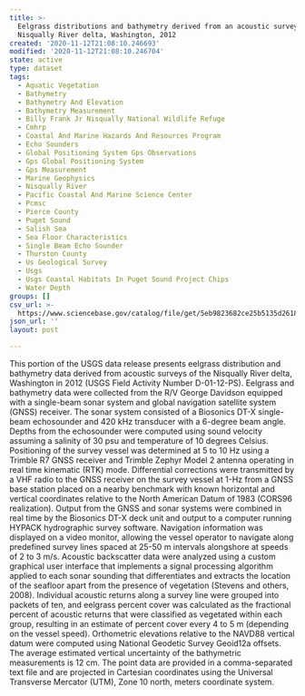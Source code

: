 ```yaml
---
title: >-
  Eelgrass distributions and bathymetry derived from an acoustic survey of the
  Nisqually River delta, Washington, 2012
created: '2020-11-12T21:08:10.246693'
modified: '2020-11-12T21:08:10.246704'
state: active
type: dataset
tags:
  - Aquatic Vegetation
  - Bathymetry
  - Bathymetry And Elevation
  - Bathymetry Measurement
  - Billy Frank Jr Nisqually National Wildlife Refuge
  - Cmhrp
  - Coastal And Marine Hazards And Resources Program
  - Echo Sounders
  - Global Positioning System Gps Observations
  - Gps Global Positioning System
  - Gps Measurement
  - Marine Geophysics
  - Nisqually River
  - Pacific Coastal And Marine Science Center
  - Pcmsc
  - Pierce County
  - Puget Sound
  - Salish Sea
  - Sea Floor Characteristics
  - Single Beam Echo Sounder
  - Thurston County
  - Us Geological Survey
  - Usgs
  - Usgs Coastal Habitats In Puget Sound Project Chips
  - Water Depth
groups: []
csv_url: >-
  https://www.sciencebase.gov/catalog/file/get/5eb9823682ce25b5135d2618?name=nq12_bathy_eelgrass.csv
json_url: ''
layout: post

---
```

This portion of the USGS data release presents eelgrass distribution and bathymetry data derived from acoustic surveys of the Nisqually River delta, Washington in 2012 (USGS Field Activity Number D-01-12-PS). Eelgrass and bathymetry data were collected from the R/V George Davidson equipped with a single-beam sonar system and global navigation satellite system (GNSS) receiver. The sonar system consisted of a Biosonics DT-X single-beam echosounder and 420 kHz transducer with a 6-degree beam angle. Depths from the echosounder were computed using sound velocity assuming a salinity of 30 psu and temperature of 10 degrees Celsius. Positioning of the survey vessel was determined at 5 to 10 Hz using a Trimble R7 GNSS receiver and Trimble Zephyr Model 2 antenna operating in real time kinematic (RTK) mode. Differential corrections were transmitted by a VHF radio to the GNSS receiver on the survey vessel at 1-Hz from a GNSS base station placed on a nearby benchmark with known horizontal and vertical coordinates relative to the North American Datum of 1983 (CORS96 realization). Output from the GNSS and sonar systems were combined in real time by the Biosonics DT-X deck unit and output to a computer running HYPACK hydrographic survey software. Navigation information was displayed on a video monitor, allowing the vessel operator to navigate along predefined survey lines spaced at 25-50 m intervals alongshore at speeds of 2 to 3 m/s. Acoustic backscatter data were analyzed using a custom graphical user interface that implements a signal processing algorithm applied to each sonar sounding that differentiates and extracts the location of the seafloor apart from the presence of vegetation (Stevens and others, 2008). Individual acoustic returns along a survey line were grouped into packets of ten, and eelgrass percent cover was calculated as the fractional percent of acoustic returns that were classified as vegetated within each group, resulting in an estimate of percent cover every 4 to 5 m (depending on the vessel speed). Orthometric elevations relative to the NAVD88 vertical datum were computed using National Geodetic Survey Geoid12a offsets. The average estimated vertical uncertainty of the bathymetric measurements is 12 cm. The point data are provided in a comma-separated text file and are projected in Cartesian coordinates using the Universal Transverse Mercator (UTM), Zone 10 north, meters coordinate system.
